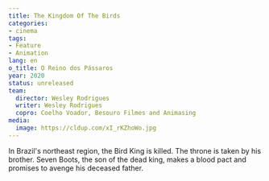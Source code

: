 ```yaml
---
title: The Kingdom Of The Birds
categories:
- cinema
tags:
- Feature
- Animation
lang: en
o_title: O Reino dos Pássaros
year: 2020
status: unreleased
team:
  director: Wesley Rodrigues
  writer: Wesley Rodrigues
  copro: Coelho Voador, Besouro Filmes and Animasing
media:
  image: https://cldup.com/xI_rKZhoWo.jpg
---
```


In Brazil's northeast region, the Bird King is killed. The throne is taken by his brother. Seven Boots, the son of the dead king, makes a blood pact and promises to avenge his deceased father.
